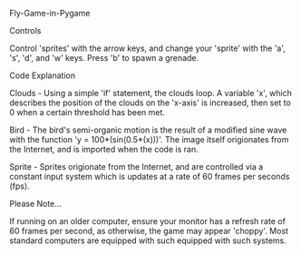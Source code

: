 Fly-Game-in-Pygame


Controls 

Control 'sprites' with the arrow keys, and change your 'sprite' with the 'a', 's', 'd', and 'w' keys. Press 'b' to spawn a grenade.


Code Explanation                                                                                                                          

Clouds - Using a simple 'if' statement, the clouds loop. A variable 'x', which describes the position of the clouds on the 'x-axis' is increased, then set to 0 when a certain threshold has been met.                                                                           

Bird - The bird's semi-organic motion is the result of a modified sine wave with the function 'y = 100*(sin(0.5*(x)))'. The image itself origionates from the Internet, and is imported when the code is ran.                                                                       

Sprite - Sprites origionate from the Internet, and are controlled via a constant input system which is updates at a rate of 60 frames per seconds (fps).      


Please Note...                                                                                                                             

If running on an older computer, ensure your monitor has a refresh rate of 60 frames per second, as otherwise, the game may appear 'choppy'. Most standard computers are equipped with such equipped with such systems.

